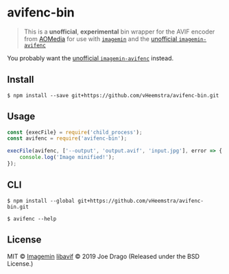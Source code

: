 # avifenc-bin

> This is a **unofficial**, **experimental** bin wrapper for the AVIF encoder from [AOMedia](https://github.com/AOMediaCodec/libavif) for use with [`imagemin`](https://github.com/imagemin/imagemin) and the [unofficial `imagemin-avifenc`](https://github.com/vheemstra/imagemin-avifenc)

You probably want the [unofficial `imagemin-avifenc`](https://github.com/vheemstra/imagemin-avifenc) instead.


## Install

```
$ npm install --save git+https://github.com/vHeemstra/avifenc-bin.git
```


## Usage

```js
const {execFile} = require('child_process');
const avifenc = require('avifenc-bin');

execFile(avifenc, ['--output', 'output.avif', 'input.jpg'], error => {
	console.log('Image minified!');
});
```


## CLI

```
$ npm install --global git+https://github.com/vHeemstra/avifenc-bin.git
```

```
$ avifenc --help
```


## License

MIT © [Imagemin](https://github.com/imagemin)
[libavif](https://github.com/AOMediaCodec/libavif) © 2019 Joe Drago (Released under the BSD License.)

